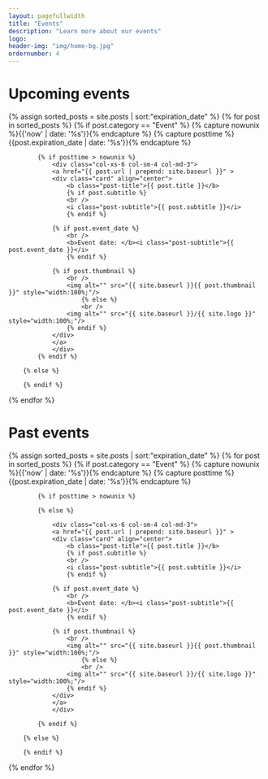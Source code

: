 ```yaml
---
layout: pagefullwidth
title: "Events"
description: "Learn more about our events"
logo:
header-img: "img/home-bg.jpg"
ordernumber: 4
---
```


<html>
<style>

.card {
    box-shadow: 0 8px 16px 0 rgba(0,0,0,0.2);
    transition: 0.3s;
    width: 100%;
    overflow: hidden;
    border-style: solid;
    border-color: gray;
    border-width: thin;
    border-radius: 10px; /* 5px rounded corners */
    background-color: white;
    margin-bottom: 30px;
}
.card-text {
    word-wrap: break-word;
    margin-left: 3rem;
}

.card:hover {
    box-shadow: 0 16px 32px 0 rgba(0,0,255,0.2);
    z-index: 2;
-webkit-transition: all 200ms ease-in;
-webkit-transform: scale(1.05);
-ms-transition: all 200ms ease-in;
-ms-transform: scale(1.05);
-moz-transition: all 200ms ease-in;
-moz-transform: scale(1.05);
transition: all 200ms ease-in;
transform: scale(1.05);
}


</style>

<h1>Upcoming events</h1>
<div class="row">
	{% assign sorted_posts = site.posts | sort:"expiration_date" %}
	{% for post in sorted_posts %}
		{% if post.category == "Event" %}
			{% capture nowunix %}{{'now' | date: '%s'}}{% endcapture %}
			{% capture posttime %}{{post.expiration_date | date: '%s'}}{% endcapture %}
	
			{% if posttime > nowunix %}
				<div class="col-xs-6 col-sm-4 col-md-3">
				<a href="{{ post.url | prepend: site.baseurl }}" >
				<div class="card" align="center">
		        	<b class="post-title">{{ post.title }}</b>
		        	{% if post.subtitle %}
        			<br />
          			<i class="post-subtitle">{{ post.subtitle }}</i>
		        	{% endif %}
	        
				{% if post.event_date %}
		        	<br />
		          	<b>Event date: </b><i class="post-subtitle">{{ post.event_date }}</i>
		        	{% endif %}
        
				{% if post.thumbnail %}
			        <br />
        			<img alt="" src="{{ site.baseurl }}{{ post.thumbnail }}" style="width:100%;"/>
		            	{% else %}
            			<br />
		        	<img alt="" src="{{ site.baseurl }}/{{ site.logo }}" style="width:100%;"/>
		        	{% endif %}
				</div>
				</a>
				</div>
			{% endif %}

		{% else %}
			
		{% endif %}
{% endfor %}
</div>

<h1>Past events</h1>
<div class="row">
	{% assign sorted_posts = site.posts | sort:"expiration_date" %}
	{% for post in sorted_posts %}
		{% if post.category == "Event" %}
			{% capture nowunix %}{{'now' | date: '%s'}}{% endcapture %}
			{% capture posttime %}{{post.expiration_date | date: '%s'}}{% endcapture %}
	
			{% if posttime > nowunix %}
			
			{% else %}			
				
				<div class="col-xs-6 col-sm-4 col-md-3">
				<a href="{{ post.url | prepend: site.baseurl }}" >
				<div class="card" align="center">
		        	<b class="post-title">{{ post.title }}</b>
		        	{% if post.subtitle %}
        			<br />
          			<i class="post-subtitle">{{ post.subtitle }}</i>
		        	{% endif %}
	        
				{% if post.event_date %}
		        	<br />
		          	<b>Event date: </b><i class="post-subtitle">{{ post.event_date }}</i>
		        	{% endif %}
        
				{% if post.thumbnail %}
			        <br />
        			<img alt="" src="{{ site.baseurl }}{{ post.thumbnail }}" style="width:100%;"/>
		            	{% else %}
            			<br />
		        	<img alt="" src="{{ site.baseurl }}/{{ site.logo }}" style="width:100%;"/>
		        	{% endif %}
				</div>
				</a>
				</div>

			{% endif %}

		{% else %}
			
		{% endif %}
{% endfor %}
</div>

<html>
